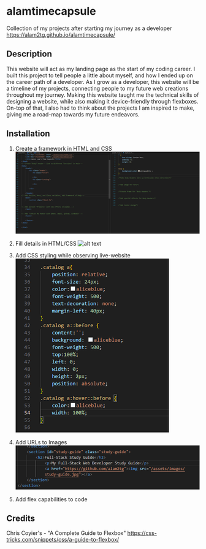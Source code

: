 # alamtimecapsule
Collection of my projects after starting my journey as a developer
https://alam2tg.github.io/alamtimecapsule/

## Description

This website will act as my landing page as the start of my coding career.
I built this project to tell people a little about myself, and how I ended up on the career path of a developer.
As I grow as a developer, this website will be a timeline of my projects, connecting people to my future web creations throughout my journey.
Making this website taught me the technical skills of designing a website, while also making it device-friendly through flexboxes. On-top of that, I also had to think about the projects I am inspired to make, giving me a road-map towards my future endeavors.

## Installation
1. Create a framework in HTML and CSS
![alt text](assets/images/framework.png)

2. Fill details in HTML/CSS
![alt text](assets/image/fill-details.png)

3. Add CSS styling while observing live-website
![alt text](assets/images/css-styling.png)

4. Add URLs to Images
![alt text](assets/images/add-url-to-image.png)

5. Add flex capabilities to code

## Credits
Chris Coyier's - "A Complete Guide to Flexbox"
https://css-tricks.com/snippets/css/a-guide-to-flexbox/